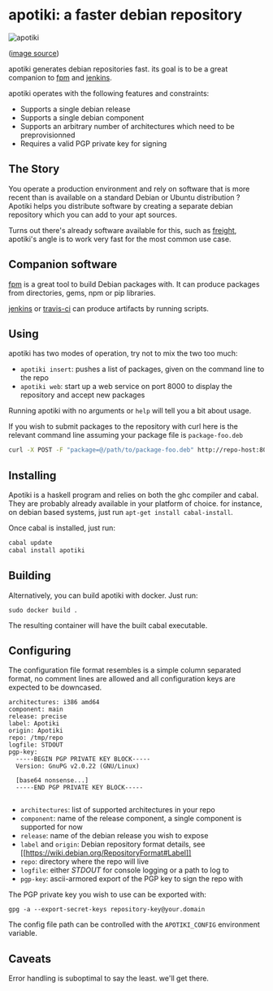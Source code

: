 apotiki: a faster debian repository
===================================

![apotiki](http://i.imgur.com/3Jmupwb.jpg)

([image source](http://commons.wikimedia.org/wiki/File:A_view_of_the_map_repository_at_The_National_Archives.jpg))

apotiki generates debian repositories fast. its goal is
to be a great companion to [fpm](https://github.com/jordansissel/fpm) and
[jenkins](http://jenkins-ci.org).

apotiki operates with the following features and constraints:

* Supports a single debian release
* Supports a single debian component
* Supports an arbitrary number of architectures which need to be preprovisionned
* Requires a valid PGP private key for signing

## The Story

You operate a production environment and rely on software that is more recent than is
available on a standard Debian or Ubuntu distribution ? Apotiki helps you distribute
software by creating a separate debian repository which you can add to your apt sources.

Turns out there's already software available for this, such as [freight](https://github.com/rcrowley/freight),
apotiki's angle is to work very fast for the most common use case.

## Companion software

[fpm](https://github.com/jordansissel/fpm) is a great tool to build Debian packages with.
It can produce packages from directories, gems, npm or pip libraries.

[jenkins](http://jenkins-ci.org) or [travis-ci](http://travis-ci.com) can produce artifacts by running
scripts.

## Using

apotiki has two modes of operation, try not to mix the two too much:

* `apotiki insert`: pushes a list of packages, given on the command line to the repo 
* `apotiki web`: start up a web service on port 8000 to display the repository and accept new packages

Running apotiki with no arguments or `help` will tell you a bit about usage.

If you wish to submit packages to the repository with curl here is the relevant command line
assuming your package file is `package-foo.deb`

```bash
curl -X POST -F "package=@/path/to/package-foo.deb" http://repo-host:8000/repo
```

## Installing

Apotiki is a haskell program and relies on both the ghc compiler and
cabal. They are probably already available in your platform of choice.
for instance, on debian based systems, just run
`apt-get install cabal-install`.

Once cabal is installed, just run:

```bash
cabal update
cabal install apotiki
```

## Building

Alternatively, you can build apotiki with docker. Just run:

```
sudo docker build .
```

The resulting container will have the built cabal executable.


## Configuring

The configuration file format resembles is a simple column
separated format, no comment lines are allowed and all configuration
keys are expected to be downcased.

```
architectures: i386 amd64
component: main
release: precise
label: Apotiki
origin: Apotiki
repo: /tmp/repo
logfile: STDOUT
pgp-key:
  -----BEGIN PGP PRIVATE KEY BLOCK-----
  Version: GnuPG v2.0.22 (GNU/Linux)

  [base64 nonsense...]
  -----END PGP PRIVATE KEY BLOCK-----
                                                            
```

* `architectures`: list of supported architectures in your repo
* `component`: name of the release component, a single component is supported for now
* `release`: name of the debian release you wish to expose
* `label` and `origin`: Debian repository format details, see [[https://wiki.debian.org/RepositoryFormat#Label]]
* `repo`: directory where the repo will live
* `logfile`: either *STDOUT* for console logging or a path to log to
* `pgp-key`: ascii-armored export of the PGP key to sign the repo with

The PGP private key you wish to use can be exported with:

```
gpg -a --export-secret-keys repository-key@your.domain
```

The config file path can be controlled with the `APOTIKI_CONFIG` environment
variable.

## Caveats

Error handling is suboptimal to say the least. we'll get there.
